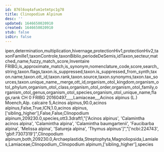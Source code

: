 ```yaml
---
id: 876l6oq4afum1etmtpc1g78
title: Clinopodium Alpinum
desc: ''
updated: 1646650020910
created: 1646650020910
stub: false
isDir: false
---
```

ipen,determination,multiplication,hivernage,protectionHiv1,protectionHiv2,taxonFamille1,taxonControle,taxonBiblio,periodeDeSemis,idTaxon,secteur,matched_name,fuzzy_match_score,Inventaire FRIBG,is_approximate_match,is_synonym,nomenclature_code,score,search_string,taxon.flags,taxon.is_suppressed,taxon.is_suppressed_from_synth,taxon.name,taxon.ott_id,taxon.rank,taxon.source,taxon.synonyms,taxon.tax_sources,taxon.unique_name,_merge,ott_id,organism_otol_kingdom,organism_otol_phylum,organism_otol_class,organism_otol_order,organism_otol_family,organism_otol_genus,organism_otol_species,organism_otol_unique_name,flags,rank
CH 0 FRIBG 20160497,,,,,,Lamiaceae,,,,Acinos alpinus (L.) Moench,Alp. calcaire 5,Acinos alpinus,90.0,acinos alpinus,False,True,ICN,1.0,acinos alpinus,['sibling_higher'],False,False,Clinopodium alpinum,209230.0,species,ott3.3draft1,"['Acinos alpinus', 'Calamintha acinos alpina', 'Calamintha alpina', 'Calamintha baumgartenii', 'Faucibarba alpina', 'Melissa alpina', 'Satureja alpina', 'Thymus alpinus']","['ncbi:224743', 'gbif:7307319']",Clinopodium alpinum,both,209230.0,Archaeplastida,Streptophyta,Magnoliopsida,Lamiales,Lamiaceae,Clinopodium,,Clinopodium alpinum,['sibling_higher'],species
